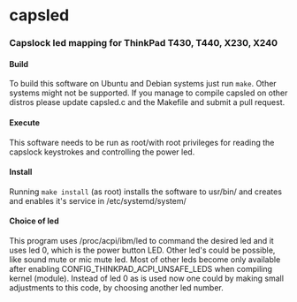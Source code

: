 # capsled
### Capslock led mapping for ThinkPad T430, T440, X230, X240

#### Build

To build this software on Ubuntu and Debian systems just run `make`.
Other systems might not be supported. If you manage to compile capsled on other distros please update capsled.c and the Makefile and submit a pull request.

#### Execute

This software needs to be run as root/with root privileges for reading the capslock keystrokes and controlling the power led.

#### Install

Running `make install` (as root) installs the software to usr/bin/ and creates and enables it's service in /etc/systemd/system/

#### Choice of led

This program uses /proc/acpi/ibm/led to command the desired led and it uses led 0, which is the power button LED.
Other led's could be possible, like sound mute or mic mute led. Most of other leds become only available after enabling CONFIG_THINKPAD_ACPI_UNSAFE_LEDS when compiling kernel (module).
Instead of led 0 as is used now one could by making small adjustments to this code, by choosing another led number.